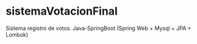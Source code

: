 # sistemaVotacionFinal
Sistema registro de votos. Java-SpringBoot (Spring Web + Mysql + JPA + Lombok)

